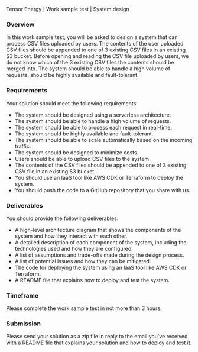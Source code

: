 Tensor Energy | Work sample test | System design

### **Overview**

In this work sample test, you will be asked to design a system that can process CSV files uploaded by users. The contents of the user uploaded CSV files should be appended to one of 3 existing CSV files in an existing S3 bucket. Before opening and reading the CSV file uploaded by users, we do not know which of the 3 existing CSV files the contents should be merged into. The system should be able to handle a high volume of requests, should be highly available and fault-tolerant.

### **Requirements**

Your solution should meet the following requirements:

- The system should be designed using a serverless architecture.
- The system should be able to handle a high volume of requests.
- The system should be able to process each request in real-time.
- The system should be highly available and fault-tolerant.
- The system should be able to scale automatically based on the incoming traffic.
- The system should be designed to minimize costs.
- Users should be able to upload CSV files to the system.
- The contents of the CSV files should be appended to one of 3 existing CSV file in an existing S3 bucket.
- You should use an IaaS tool like AWS CDK or Terraform to deploy the system.
- You should push the code to a GitHub repository that you share with us.

### **Deliverables**

You should provide the following deliverables:

- A high-level architecture diagram that shows the components of the system and how they interact with each other.
- A detailed description of each component of the system, including the technologies used and how they are configured.
- A list of assumptions and trade-offs made during the design process.
- A list of potential issues and how they can be mitigated.
- The code for deploying the system using an IaaS tool like AWS CDK or Terraform.
- A README file that explains how to deploy and test the system.

### **Timeframe**

Please complete the work sample test in not more than 3 hours.

### **Submission**

Please send your solution as a zip file in reply to the email you’ve received with a README file that explains your solution and how to deploy and test it.